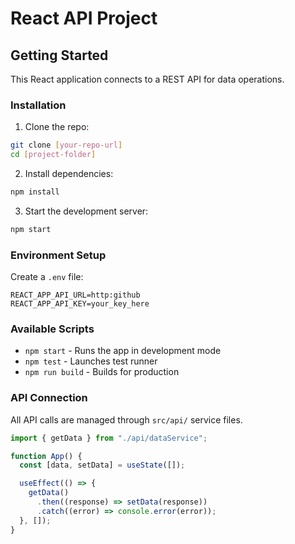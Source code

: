 # React API Project

## Getting Started

This React application connects to a REST API for data operations.

### Installation

1. Clone the repo:

```bash
git clone [your-repo-url]
cd [project-folder]
```

2. Install dependencies:

```bash
npm install
```

3. Start the development server:

```bash
npm start
```

### Environment Setup

Create a `.env` file:

```
REACT_APP_API_URL=http:github
REACT_APP_API_KEY=your_key_here
```

### Available Scripts

- `npm start` - Runs the app in development mode
- `npm test` - Launches test runner
- `npm run build` - Builds for production

### API Connection

All API calls are managed through `src/api/` service files.

```jsx
import { getData } from "./api/dataService";

function App() {
  const [data, setData] = useState([]);

  useEffect(() => {
    getData()
      .then((response) => setData(response))
      .catch((error) => console.error(error));
  }, []);
}
```
